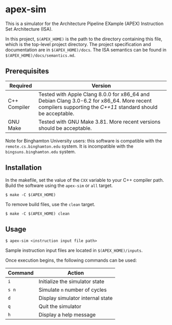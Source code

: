 # apex-sim
This is a simulator for the Architecture Pipeline EXample (APEX) Instruction Set Architecture (ISA).

In this project, `$(APEX_HOME)` is the path to the directory containing this file, which is the top-level project directory. The project specification and documentation are in `$(APEX_HOME)/docs`. The ISA semantics can be found in `$(APEX_HOME)/docs/semantics.md`.


## Prerequisites
| Required | Version |
|----------|---------|
| C++ Compiler | Tested with Apple Clang 8.0.0 for x86_64 and Debian Clang 3.0-6.2 for x86_64. More recent compilers supporting the _C++11_ standard should be acceptable.|
| GNU Make | Tested with GNU Make 3.81. More recent versions should be acceptable. |

Note for Binghamton University users: this software is compatible with the `remote.cs.binghamton.edu` system. It is incompatible with the `bingsuns.binghamton.edu` system.

## Installation

In the makefile, set the value of the `CXX` variable to your C++ compiler path. Build the software using the `apex-sim` or `all` target.

```
$ make -C $(APEX_HOME)
```

To remove build files, use the `clean` target.

```
$ make -C $(APEX_HOME) clean
```

## Usage

```
$ apex-sim <instruction input file path>
```

Sample instruction input files are located in `$(APEX_HOME)/inputs`.

Once execution begins, the following commands can be used:

| Command | Action                           |
|---------|----------------------------------|
| `i`     | Initialize the simulator state   |
| `s n`   | Simulate `n` number of cycles    |
| `d`     | Display simulator internal state |
| `q`     | Quit the simulator               |
| `h`     | Display a help message           |
